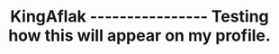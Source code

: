 <div align="center">
	<h1>
		KingAflak
----------------
   Testing how this will appear on my profile.
   
